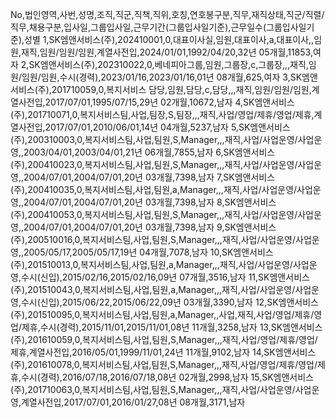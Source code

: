 No,법인영역,사번,성명,조직,직군,직책,직위,호칭,연호봉구분,직무,재직상태,직군/직렬/직무,채용구분,입사일,그룹입사일,근무기간(그룹입사일기준),근무일수(그룹입사일기준),성별
1,SK엠앤서비스(주),202410001,0,대표이사실,임원,대표이사,a,대표이사,,임원,재직,임원/임원/임원,계열사전입,2024/01/01,1992/04/20,32년 05개월,11853,여자
2,SK엠앤서비스(주),202310022,0,베네피아그룹,임원,그룹장,c,그룹장,,,재직,임원/임원/임원,수시(경력),2023/01/16,2023/01/16,01년 08개월,625,여자
3,SK엠앤서비스(주),201710059,0,복지서비스 담당,임원,담당,c,담당,,,재직,임원/임원/임원,계열사전입,2017/07/01,1995/07/15,29년 02개월,10672,남자
4,SK엠앤서비스(주),201710071,0,복지서비스팀,사업,팀장,S,팀장,,,재직,사업/영업/제휴/영업/제휴,계열사전입,2017/07/01,2010/06/01,14년 04개월,5237,남자
5,SK엠앤서비스(주),200310003,0,복지서비스팀,사업,팀원,S,Manager,,,재직,사업/사업운영/사업운영,,2003/04/01,2003/04/01,21년 06개월,7855,남자
6,SK엠앤서비스(주),200410023,0,복지서비스팀,사업,팀원,S,Manager,,,재직,사업/사업운영/사업운영,,2004/07/01,2004/07/01,20년 03개월,7398,남자
7,SK엠앤서비스(주),200410035,0,복지서비스팀,사업,팀원,a,Manager,,,재직,사업/사업운영/사업운영,,2004/07/01,2004/07/01,20년 03개월,7398,남자
8,SK엠앤서비스(주),200410053,0,복지서비스팀,사업,팀원,S,Manager,,,재직,사업/사업운영/사업운영,,2004/07/01,2004/07/01,20년 03개월,7398,남자
9,SK엠앤서비스(주),200510016,0,복지서비스팀,사업,팀원,S,Manager,,,재직,사업/사업운영/사업운영,,2005/05/17,2005/05/17,19년 04개월,7078,남자
10,SK엠앤서비스(주),201510013,0,복지서비스팀,사업,팀원,a,Manager,,,재직,사업/사업운영/사업운영,수시(신입),2015/02/16,2015/02/16,09년 07개월,3516,남자
11,SK엠앤서비스(주),201510043,0,복지서비스팀,사업,팀원,a,Manager,,,재직,사업/사업운영/사업운영,수시(신입),2015/06/22,2015/06/22,09년 03개월,3390,남자
12,SK엠앤서비스(주),201510095,0,복지서비스팀,사업,팀원,a,Manager,,사업,재직,사업/영업/제휴/영업/제휴,수시(경력),2015/11/01,2015/11/01,08년 11개월,3258,남자
13,SK엠앤서비스(주),201610059,0,복지서비스팀,사업,팀원,S,Manager,,,재직,사업/영업/제휴/영업/제휴,계열사전입,2016/05/01,1999/11/01,24년 11개월,9102,남자
14,SK엠앤서비스(주),201610078,0,복지서비스팀,사업,팀원,S,Manager,,,재직,사업/영업/제휴/영업/제휴,수시(경력),2016/07/18,2016/07/18,08년 02개월,2998,남자
15,SK엠앤서비스(주),201710063,0,복지서비스팀,사업,팀원,S,Manager,,,재직,사업/사업운영/사업운영,계열사전입,2017/07/01,2016/01/27,08년 08개월,3171,남자
